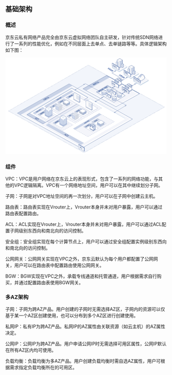 ## 基础架构 

### 概述

京东云私有网络产品完全由京东云虚拟网络团队自主研发，针对传统SDN网络进行了一系列的性能优化，例如在不同层面上去单点、去单链路等等。具体逻辑架构如下图： 

![](/image/Networking/Virtual-Private-Cloud/Basic-Infrastructure.png)



### 组件

VPC：VPC是用户网络在京东云上的表现形式，包含了一系列的网络功能，与其他的VPC逻辑隔离。VPC有一个网络地址空间，用户可以在其中继续划分子网。

子网：子网是对VPC地址空间的再一次划分，用户可以在子网中创建云主机。

路由表：路由表实现在Vrouter上，Vrouter本身并未对用户暴露，用户可以通过路由表配置路由。

ACL：ACL实现在Vrouter上，Vrouter本身并未对用户暴露，用户可以通过ACL配置子网级别东西向和南北向的访问控制。

安全组：安全组实现在每个计算节点上，用户可以通过安全组配置实例级别东西向和南北向的访问控制。

公网网关：公网网关实现在VPC之外，京东云默认为每个用户都配置了公网网关，用户可以在路由表中配置路由使用公网网关。

BGW：BGW实现在VPC之外，承载专线通道和托管通道，用户根据需求自行购买，并通过配置路由表使用BGW网关。



### 多AZ架构

子网：子网为跨AZ产品。用户创建的子网时无需选择AZ区，子网内的资源可以仅基于某一个AZ区创建使用，也可以分布到多个AZ区进行创建使用。

私网IP：私有IP为跨AZ产品。私网IP的AZ属性由关联资源（如云主机）的AZ属性决定。

公网IP：公网IP为跨AZ产品。用户申请公网IP时无需选择可用区属性，公网IP默认在所有AZ区内均可使用。

负载均衡：负载均衡为多AZ产品。用户创建负载均衡时需自选AZ属性，用户可根据需求指定负载均衡所在的可用区。